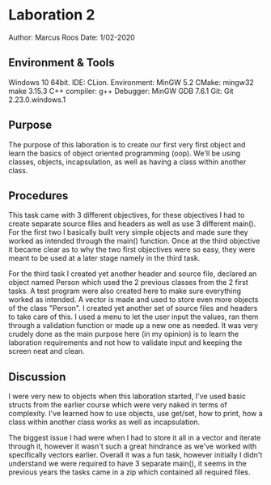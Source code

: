 # Laboration 2
Author: Marcus Roos
Date: 1/02-2020

## Environment & Tools
Windows 10 64bit. 
IDE: CLion. 
Environment: MinGW 5.2 
CMake: mingw32 make 3.15.3 
C++ compiler: g++ Debugger: 
MinGW GDB 7.6.1 
Git: Git 2.23.0.windows.1

## Purpose
The purpose of this laboration is to create our first very first object and learn
the basics of object oriented programming (oop). We'll be using classes, objects,
incapsulation, as well as having a class within another class.

## Procedures
This task came with 3 different objectives, for these objectives I had to
create separate source files and headers as well as use 3 different main().
For the first two I basically built very simple objects and made sure they worked
as intended through the main() function. Once at the third objective it became clear
as to why the two first objectives were so easy, they were meant to be used at a 
later stage namely in the third task.

For the third task I created yet another header and source file, declared an object
named Person which used the 2 previous classes from the 2 first tasks. A test program
were also created here to make sure everything worked as intended. A vector is made and 
used to store even more objects of the class "Person". I created yet another set of
source files and headers to take care of this. I used a menu to let the user input
the values, ran them through a validation function or made up a new one as needed.
It was very crudely done as the main purpose here (in my opinion) is to learn the laboration
requirements and not how to validate input and keeping the screen neat and clean.

## Discussion
I were very new to objects when this laboration started, I've used basic structs
from the earlier course which were very naked in terms of complexity. I've learned
how to use objects, use get/set, how to print, how a class within another class
works as well as incapsulation.

The biggest issue I had were when I had to store it all in a vector and
iterate through it, however it wasn't such a great hindrance as we've worked with 
specifically vectors earlier. Overall it was a fun task, however initially I 
didn't understand we were required to have 3 separate main(), it seems in the previous
years the tasks came in a zip which contained all required files.